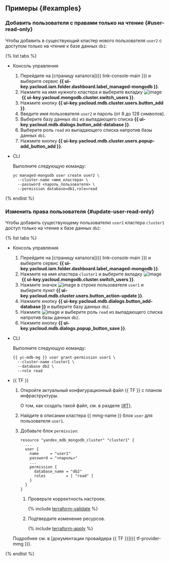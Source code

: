 ## Примеры {#examples}

### Добавить пользователя с правами только на чтение {#user-read-only}

Чтобы добавить в существующий кластер нового пользователя `user2` с доступом только на чтение к базе данных `db1`:

{% list tabs %}

- Консоль управления

  1. Перейдите на [страницу каталога]({{ link-console-main }}) и выберите сервис **{{ ui-key.yacloud.iam.folder.dashboard.label_managed-mongodb }}**.
  1. Нажмите на имя нужного кластера и выберите вкладку ![image](../../_assets/mdb/user.svg) **{{ ui-key.yacloud.mongodb.cluster.switch_users }}**.
  1. Нажмите кнопку **{{ ui-key.yacloud.mdb.cluster.users.button_add }}**.
  1. Введите имя пользователя `user2` и пароль (от 8 до 128 символов).
  1. Выберите базу данных `db1` из выпадающего списка **{{ ui-key.yacloud.mdb.dialogs.button_add-database }}**.
  1. Выберите роль `read` из выпадающего списка напротив базы данных `db1`.
  1. Нажмите кнопку **{{ ui-key.yacloud.mdb.cluster.users.popup-add_button_add }}**.

- CLI

  Выполните следующую команду:

  ```
  yc managed-mongodb user create user2 \
    --cluster-name <имя_кластера> \
    --password <пароль_пользователя> \
    --permission database=db1,role=read
  ```

{% endlist %}

### Изменить права пользователя {#update-user-read-only}

Чтобы добавить существующему пользователю `user1` кластера `cluster1` доступ только на чтение к базе данных `db2`:

{% list tabs %}

- Консоль управления

  1. Перейдите на [страницу каталога]({{ link-console-main }}) и выберите сервис **{{ ui-key.yacloud.iam.folder.dashboard.label_managed-mongodb }}**.
  1. Нажмите на имя кластера `cluster1` и выберите вкладку ![image](../../_assets/mdb/user.svg) **{{ ui-key.yacloud.mongodb.cluster.switch_users }}**.
  1. Нажмите значок ![image](../../_assets/options.svg) в строке пользователя `user1` и выберите пункт **{{ ui-key.yacloud.mdb.cluster.users.button_action-update }}**.
  1. Нажмите кнопку **{{ ui-key.yacloud.mdb.dialogs.button_add-database }}** и выберите базу данных `db2`.
  1. Нажмите ![image](../../_assets/plus-sign.svg) и выберите роль `read` из выпадающего списка напротив базы данных `db2`.
  1. Нажмите кнопку **{{ ui-key.yacloud.mdb.dialogs.popup_button_save }}**.

- CLI

  Выполните следующую команду:

  ```
  {{ yc-mdb-mg }} user grant-permission user1 \
    --cluster-name cluster1 \
    --database db2 \
    --role read
  ```

- {{ TF }}

  1. Откройте актуальный конфигурационный файл {{ TF }} с планом инфраструктуры.

      О том, как создать такой файл, см. в разделе [{#T}](../../managed-mongodb/operations/cluster-create.md).

  1. Найдите в описании кластера {{ mmg-name }} блок `user` для пользователя `user1`.
  1. Добавьте блок `permission`:

      ```hcl
      resource "yandex_mdb_mongodb_cluster" "cluster1" {
        ...
        user {
          name     = "user1"
          password = "<пароль>"
          ...
          permission {
            database_name = "db2"
            roles         = [ "read" ]
          }
        }
      }
      ```

      1. Проверьте корректность настроек.

          {% include [terraform-validate](../../_includes/mdb/terraform/validate.md) %}

      1. Подтвердите изменение ресурсов.

          {% include [terraform-apply](../../_includes/mdb/terraform/apply.md) %}

    Подробнее см. в [документации провайдера {{ TF }}]({{ tf-provider-mmg }}).

{% endlist %}
